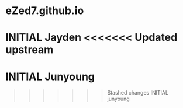 # eZed7.github.io
INITIAL Jayden
<<<<<<< Updated upstream
=======
INITIAL Junyoung
=======
>>>>>>> Stashed changes
INITIAL junyoung
